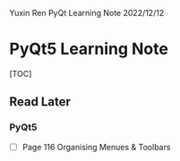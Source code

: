 Yuxin Ren
PyQt Learning Note
2022/12/12

# PyQt5 Learning Note

[TOC]

## Read Later

### PyQt5

- [ ] Page 116
		Organising Menues & Toolbars
